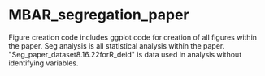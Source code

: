 # MBAR_segregation_paper

Figure creation code includes ggplot code for creation of all figures within the paper. 
Seg analysis is all statistical analysis within the paper. 
"Seg_paper_dataset8.16.22forR_deid" is data used in analysis without identifying variables. 
